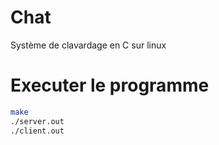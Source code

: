 # Chat
Système de clavardage en C sur linux
 
 # Executer le programme
```bash
make
./server.out
./client.out
```
